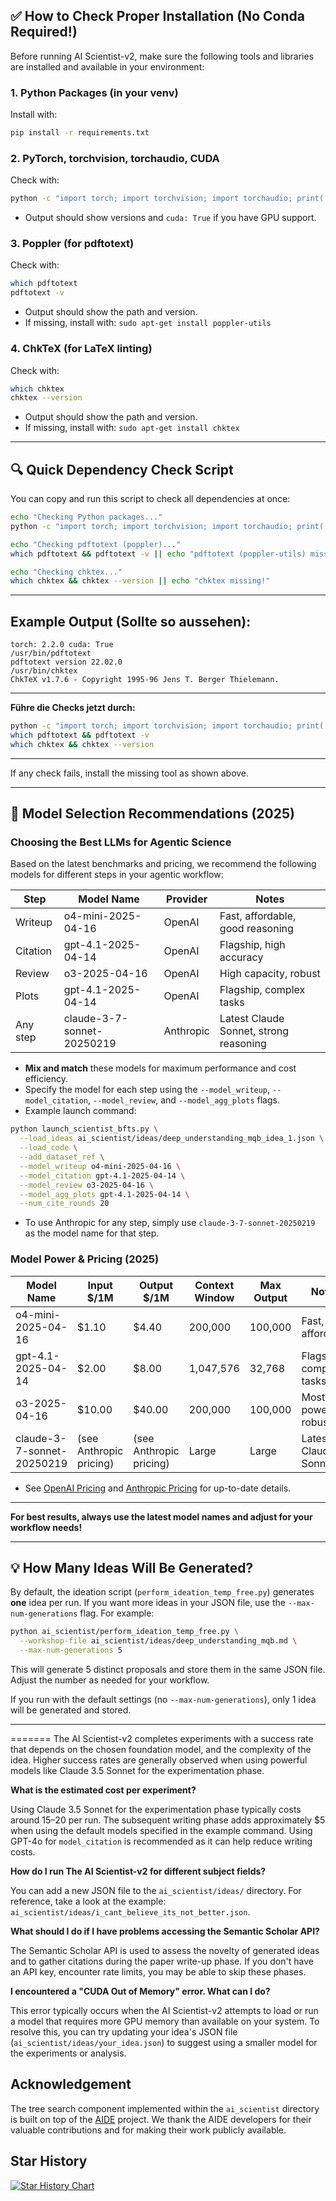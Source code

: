 ## ✅ How to Check Proper Installation (No Conda Required!)

Before running AI Scientist-v2, make sure the following tools and libraries are installed and available in your environment:

### 1. Python Packages (in your venv)
Install with:
```bash
pip install -r requirements.txt
```

### 2. PyTorch, torchvision, torchaudio, CUDA
Check with:
```bash
python -c "import torch; import torchvision; import torchaudio; print('torch:', torch.__version__, 'cuda:', torch.cuda.is_available())"
```
- Output should show versions and `cuda: True` if you have GPU support.

### 3. Poppler (for pdftotext)
Check with:
```bash
which pdftotext
pdftotext -v
```
- Output should show the path and version.
- If missing, install with:
  `sudo apt-get install poppler-utils`

### 4. ChkTeX (for LaTeX linting)
Check with:
```bash
which chktex
chktex --version
```
- Output should show the path and version.
- If missing, install with:
  `sudo apt-get install chktex`

---

## 🔍 Quick Dependency Check Script

You can copy and run this script to check all dependencies at once:

```bash
echo "Checking Python packages..."
python -c "import torch; import torchvision; import torchaudio; print('torch:', torch.__version__, 'cuda:', torch.cuda.is_available())" || echo "PyTorch or related packages missing!"

echo "Checking pdftotext (poppler)..."
which pdftotext && pdftotext -v || echo "pdftotext (poppler-utils) missing!"

echo "Checking chktex..."
which chktex && chktex --version || echo "chktex missing!"
```

---

## Example Output (Sollte so aussehen):

```
torch: 2.2.0 cuda: True
/usr/bin/pdftotext
pdftotext version 22.02.0
/usr/bin/chktex
ChkTeX v1.7.6 - Copyright 1995-96 Jens T. Berger Thielemann.
```

---

**Führe die Checks jetzt durch:**

```bash
python -c "import torch; import torchvision; import torchaudio; print('torch:', torch.__version__, 'cuda:', torch.cuda.is_available())"
which pdftotext && pdftotext -v
which chktex && chktex --version
```

---

If any check fails, install the missing tool as shown above.

---

## 🚀 Model Selection Recommendations (2025)

### Choosing the Best LLMs for Agentic Science

Based on the latest benchmarks and pricing, we recommend the following models for different steps in your agentic workflow:

| Step            | Model Name                   | Provider   | Notes                            |
|-----------------|-----------------------------|------------|----------------------------------|
| Writeup         | o4-mini-2025-04-16          | OpenAI     | Fast, affordable, good reasoning |
| Citation        | gpt-4.1-2025-04-14          | OpenAI     | Flagship, high accuracy          |
| Review          | o3-2025-04-16               | OpenAI     | High capacity, robust            |
| Plots           | gpt-4.1-2025-04-14          | OpenAI     | Flagship, complex tasks          |
| Any step        | claude-3-7-sonnet-20250219  | Anthropic  | Latest Claude Sonnet, strong reasoning |

- **Mix and match** these models for maximum performance and cost efficiency.
- Specify the model for each step using the `--model_writeup`, `--model_citation`, `--model_review`, and `--model_agg_plots` flags.
- Example launch command:

```bash
python launch_scientist_bfts.py \
  --load_ideas ai_scientist/ideas/deep_understanding_mqb_idea_1.json \
  --load_code \
  --add_dataset_ref \
  --model_writeup o4-mini-2025-04-16 \
  --model_citation gpt-4.1-2025-04-14 \
  --model_review o3-2025-04-16 \
  --model_agg_plots gpt-4.1-2025-04-14 \
  --num_cite_rounds 20
```

- To use Anthropic for any step, simply use `claude-3-7-sonnet-20250219` as the model name for that step.

### Model Power & Pricing (2025)

| Model Name                  | Input $/1M | Output $/1M | Context Window | Max Output | Notes                      |
|-----------------------------|------------|-------------|---------------|------------|----------------------------|
| o4-mini-2025-04-16          | $1.10      | $4.40       | 200,000       | 100,000    | Fast, affordable           |
| gpt-4.1-2025-04-14          | $2.00      | $8.00       | 1,047,576     | 32,768     | Flagship, complex tasks    |
| o3-2025-04-16               | $10.00     | $40.00      | 200,000       | 100,000    | Most powerful, robust      |
| claude-3-7-sonnet-20250219  | (see Anthropic pricing) | (see Anthropic pricing) | Large         | Large      | Latest Claude Sonnet       |

- See [OpenAI Pricing](https://openai.com/pricing) and [Anthropic Pricing](https://docs.anthropic.com/claude/docs/pricing) for up-to-date details.

---

**For best results, always use the latest model names and adjust for your workflow needs!**

---

## 💡 How Many Ideas Will Be Generated?

By default, the ideation script (`perform_ideation_temp_free.py`) generates **one** idea per run. If you want more ideas in your JSON file, use the `--max-num-generations` flag. For example:

```bash
python ai_scientist/perform_ideation_temp_free.py \
  --workshop-file ai_scientist/ideas/deep_understanding_mqb.md \
  --max-num-generations 5
```

This will generate 5 distinct proposals and store them in the same JSON file. Adjust the number as needed for your workflow.

If you run with the default settings (no `--max-num-generations`), only 1 idea will be generated and stored.

---
=======
The AI Scientist-v2 completes experiments with a success rate that depends on the chosen foundation model, and the complexity of the idea. Higher success rates are generally observed when using powerful models like Claude 3.5 Sonnet for the experimentation phase.

**What is the estimated cost per experiment?**

Using Claude 3.5 Sonnet for the experimentation phase typically costs around $15–$20 per run. The subsequent writing phase adds approximately $5 when using the default models specified in the example command. Using GPT-4o for `model_citation` is recommended as it can help reduce writing costs.

**How do I run The AI Scientist-v2 for different subject fields?**

You can add a new JSON file to the `ai_scientist/ideas/` directory. For reference, take a look at the example: `ai_scientist/ideas/i_cant_believe_its_not_better.json`.

**What should I do if I have problems accessing the Semantic Scholar API?**

The Semantic Scholar API is used to assess the novelty of generated ideas and to gather citations during the paper write-up phase. If you don't have an API key, encounter rate limits, you may be able to skip these phases.

**I encountered a "CUDA Out of Memory" error. What can I do?**

This error typically occurs when the AI Scientist-v2 attempts to load or run a model that requires more GPU memory than available on your system. To resolve this, you can try updating your idea's JSON file (`ai_scientist/ideas/your_idea.json`) to suggest using a smaller model for the experiments or analysis.

## Acknowledgement

The tree search component implemented within the `ai_scientist` directory is built on top of the [AIDE](https://github.com/WecoAI/aideml) project. We thank the AIDE developers for their valuable contributions and for making their work publicly available.


## Star History

[![Star History Chart](https://api.star-history.com/svg?repos=SakanaAI/AI-Scientist-v2&type=Date)](https://star-history.com/#SakanaAI/AI-Scientist-v2&Date)

